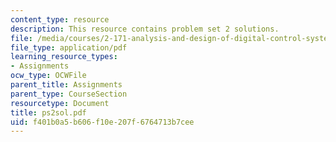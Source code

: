 ```yaml
---
content_type: resource
description: This resource contains problem set 2 solutions.
file: /media/courses/2-171-analysis-and-design-of-digital-control-systems-fall-2006/f401b0a5b606f10e207f6764713b7cee_ps2sol.pdf
file_type: application/pdf
learning_resource_types:
- Assignments
ocw_type: OCWFile
parent_title: Assignments
parent_type: CourseSection
resourcetype: Document
title: ps2sol.pdf
uid: f401b0a5-b606-f10e-207f-6764713b7cee
---
```

